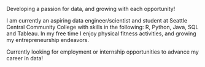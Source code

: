 Developing a passion for data, and growing with each opportunity!

I am currently an aspiring data engineer/scientist and student at Seattle Central Community College with skills in the following: 
R, Python, Java, SQL and Tableau. In my free time I enjoy physical fitness activities, and growing my entrepreneurship endeavors. 

Currently looking for employment or internship opportunities to advance my career in data!
